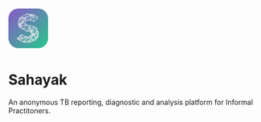 # ![Sahayak Logo](https://github.com/YashMeh/tbHack/blob/master/views/logo.png)
# Sahayak
An anonymous TB reporting, diagnostic and analysis platform for Informal Practitoners.
